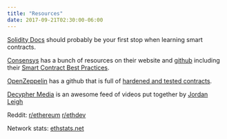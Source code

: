 ```yaml
---
title: "Resources"
date: 2017-09-21T02:30:00-06:00
---
```


[Solidity Docs](https://solidity.readthedocs.io/en/develop/solidity-by-example.html) should probably be your first stop when learning smart contracts.

[Consensys](https://consensys.net/) has a bunch of resources on their website and [github](https://github.com/ConsenSys) including their [Smart Contract Best Practices](https://github.com/ConsenSys/smart-contract-best-practices).

[OpenZeppelin](https://openzeppelin.org/) has a github that is full of [hardened and tested contracts](https://github.com/OpenZeppelin/zeppelin-solidity/tree/master/contracts).

[Decypher Media](https://www.youtube.com/channel/UC8CB0ZkvogP7tnCTDR-zV7g/videos) is an awesome feed of videos put together by [Jordan Leigh](https://twitter.com/alwaysbcoding)

Reddit: [r/ethereum](https://www.reddit.com/r/ethereum) [r/ethdev](https://www.reddit.com/r/ethdev)

Network stats: [ethstats.net](https://ethstats.net/)

<!--

[aragon](https://aragon.one)

[0xproject](https://0xproject.com/)

[district0x](https://blog.district0x.io/)

-->

